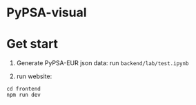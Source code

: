 # PyPSA-visual

# Get start
1. Generate PyPSA-EUR json data:
run `backend/lab/test.ipynb`

2. run website:
```
cd frontend
npm run dev
```